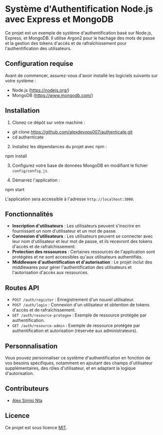 # Système d'Authentification Node.js avec Express et MongoDB

Ce projet est un exemple de système d'authentification basé sur Node.js, Express, et MongoDB. Il utilise Argon2 pour le hachage des mots de passe et la gestion des tokens d'accès et de rafraîchissement pour l'authentification des utilisateurs.

## Configuration requise

Avant de commencer, assurez-vous d'avoir installé les logiciels suivants sur votre système :

- Node.js (https://nodejs.org/)
- MongoDB (https://www.mongodb.com/)

## Installation

1. Clonez ce dépôt sur votre machine :

- git clone https://github.com/alexdevops007/authenticate.git
- cd authenticate


2. Installez les dépendances du projet avec npm :

npm install


3. Configurez votre base de données MongoDB en modifiant le fichier `config/config.js`.

4. Démarrez l'application :

npm start


L'application sera accessible à l'adresse `http://localhost:3000`.

## Fonctionnalités

- **Inscription d'utilisateurs** : Les utilisateurs peuvent s'inscrire en fournissant un nom d'utilisateur et un mot de passe.
- **Connexion d'utilisateurs** : Les utilisateurs peuvent se connecter avec leur nom d'utilisateur et leur mot de passe, et ils recevront des tokens d'accès et de rafraîchissement.
- **Protection des ressources** : Certaines ressources de l'application sont protégées et ne sont accessibles qu'aux utilisateurs authentifiés.
- **Middleware d'authentification et d'autorisation** : Le projet inclut des middlewares pour gérer l'authentification des utilisateurs et l'autorisation d'accès aux ressources.

## Routes API

- `POST /auth/register` : Enregistrement d'un nouvel utilisateur.
- `POST /auth/login` : Connexion d'un utilisateur et obtention de tokens d'accès et de rafraîchissement.
- `GET /auth/resource-protegee` : Exemple de ressource protégée par authentification.
- `GET /auth/resource-admin` : Exemple de ressource protégée par authentification et autorisation (réservée aux administrateurs).

## Personnalisation

Vous pouvez personnaliser ce système d'authentification en fonction de vos besoins spécifiques, notamment en ajoutant des champs d'utilisateur supplémentaires, des rôles d'utilisateur, et en adaptant la logique d'autorisation.

## Contributeurs

- [Alex Simisi Nta](https://github.com/alexdevops007)

## Licence

Ce projet est sous licence [MIT](LICENSE).
